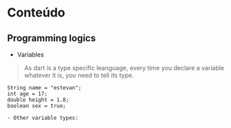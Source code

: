 # Conteúdo

## Programming logics

- Variables

> As dart is a type specific leanguage, every time you declare a variable whatever it is, you need to tell its type.

    String name = "estevan";
    int age = 17;
    double height = 1.8;
    boolean sex = true;

    - Other variable types:
